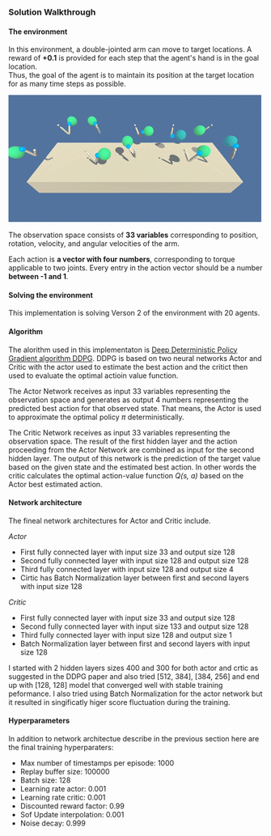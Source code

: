 ### Solution Walkthrough


#### The environment

In this environment, a double-jointed arm can move to target locations. A reward of **+0.1** is provided for each step that the agent's hand is in the goal location.  
Thus, the goal of the agent is to maintain its position at the target location for as many time steps as possible.

![](./images/reacher.gif)

The observation space consists of **33 variables** corresponding to position, rotation, velocity, and angular velocities of the arm.  

Each action is **a vector with four numbers**, corresponding to torque applicable to two joints. Every entry in the action vector should be a number **between -1 and 1**.


#### Solving the environment

This implementation is solving Verson 2 of the environment with 20 agents.


#### Algorithm

The alorithm used in this implementaton is [Deep Deterministic Policy Gradient algorithm DDPG](https://arxiv.org/abs/1509.02971). DDPG is based on two neural networks Actor and Critic with the actor used to estimate the best action and the critict then used to evaluate the optimal actioin value function.

The Actor Network receives as input 33 variables representing the observation space and generates as output 4 numbers representing the predicted best action for that observed state. That means, the Actor is used to approximate the optimal policy _π_ deterministically.

The Critic Network receives as input 33 variables representing the observation space. The result of the first hidden layer and the action proceeding from the Actor Network are combined as input for the second hidden layer. The output of this network is the prediction of the target value based on the given state and the estimated best action. In other words the critic calculates the optimal action-value function _Q(s, a)_ based on the Actor best estimated action.

#### Network architecture

The fineal network architectures for Actor and Critic include.

_Actor_ 
* First fully connected layer with input size 33 and output size 128
* Second fully connected layer with input size 128 and output size 128
* Third fully connected layer with input size 128 and output size 4
* Cirtic has Batch Normalization layer between first and second layers with input size 128

_Critic_ 
* First fully connected layer with input size 33 and output size 128
* Second fully connected layer with input size 133 and output size 128
* Third fully connected layer with input size 128 and output size 1
* Batch Normalization layer between first and second layers with input size 128

I started with 2 hidden layers sizes 400 and 300 for both actor and crtic as suggested in the DDPG paper and also tried [512, 384], [384, 256] and end up with [128, 128] model that converged well with stable training peformance. I also tried using Batch Normalization for the actor network but it resulted in singificatly higer score fluctuation during the training.

#### Hyperparameters

In addition to network architectue describe in the previous section here are the final training hyperparaters:

* Max number of timestamps per episode: 1000
* Replay buffer size: 100000
* Batch size: 128
* Learning rate actor: 0.001
* Learning rate critic: 0.001
* Discounted reward factor: 0.99
* Sof Update interpolation: 0.001
* Noise decay: 0.999

